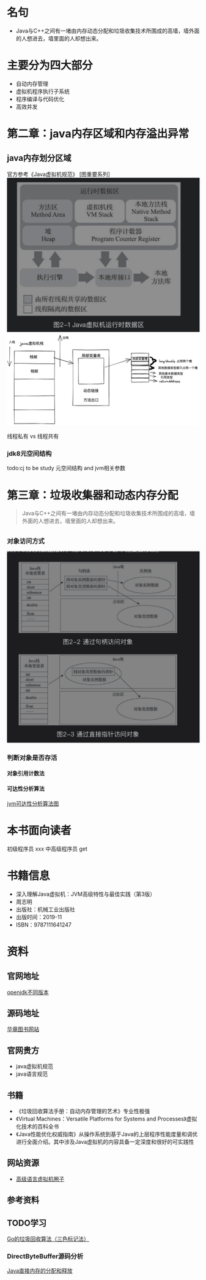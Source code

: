#

# 名句

* Java与C++之间有一堵由内存动态分配和垃圾收集技术所围成的高墙，墙外面的人想进去，墙里面的人却想出来。

# 主要分为四大部分

* 自动内存管理
* 虚拟机程序执行子系统
* 程序编译与代码优化
* 高效并发

# 第二章：java内存区域和内存溢出异常

## java内存划分区域

官方参考《Java虚拟机规范》
[图重要系列]
![2.1java虚拟机内存结构](img/2.1java虚拟机内存结构.png)
![java虚拟机栈-excalidraw.png](draw/java虚拟机栈-excalidraw.png)

线程私有 vs 线程共有

### jdk8元空间结构

todo:cj to be study 元空间结构 and jvm相关参数

# 第三章：垃圾收集器和动态内存分配

> Java与C++之间有一堵由内存动态分配和垃圾收集技术所围成的高墙，墙外面的人想进去，墙里面的人却想出来。

##

### 对象访问方式

![2.3两种对象访问方式](img/2.3两种对象访问方式.png)

### 判断对象是否存活

#### 对象引用计数法

#### 可达性分析算法

[jvm可达性分析算法图](img/3.1jvm可达性分析算法图.png)

# 本书面向读者

初级程序员 xxx 中高级程序员 get

# 书籍信息

* 深入理解Java虚拟机：JVM高级特性与最佳实践（第3版）
* 周志明
* 出版社：机械工业出版社
* 出版时间：2019-11
* ISBN：9787111641247

# 资料

## 官网地址

[openjdk不同版本](http://openjdk.java.net/)

## 源码地址

[华章图书网站](http://www.hzbook.com/)

## 官网贵方

* java虚拟机规范
* java语言规范

## 书籍

* 《垃圾回收算法手册：自动内存管理的艺术》专业性极强
* 《Virtual Machines：Versatile Platforms for Systems and Processes》虚拟化技术的百科全书
* 《Java性能优化权威指南》从操作系统到基于Java的上层程序性能度量和调优进行全面介绍。其中涉及Java虚拟机的内容具备一定深度和很好的可实践性

## 网站资源

* [高级语言虚拟机圈子](http://hllvm.group.iteye.com/)

## 参考资料

## TODO学习
[Go的垃圾回收算法（三色标记法）](https://www.cnblogs.com/cxy2020/p/15753450.html)
### DirectByteBuffer源码分析
[Java直接内存的分配和释放](https://yasinshaw.com/articles/59)




